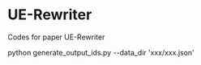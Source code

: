 # UE-Rewriter

Codes for paper UE-Rewriter


python generate_output_ids.py --data_dir 'xxx/xxx.json'
